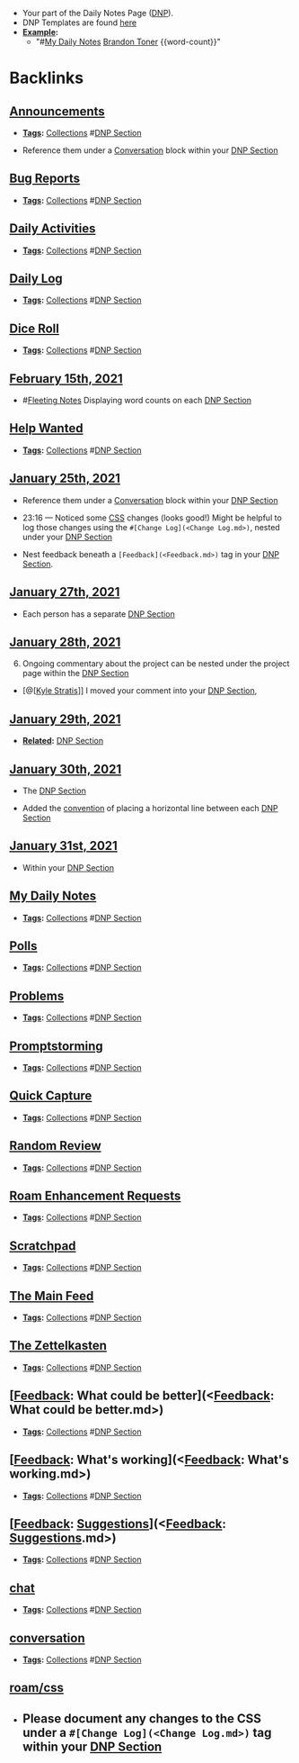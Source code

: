 - Your part of the Daily Notes Page ([DNP](<DNP.md>)).
- DNP Templates are found [here]([Templates](<Templates.md>))
- **[Example](<Example.md>):** 
    - "#[My Daily Notes](<My Daily Notes.md>) [Brandon Toner](<Brandon Toner.md>) {{word-count}}"

# Backlinks
## [Announcements](<Announcements.md>)
- **[Tags](<Tags.md>):** [Collections](<Collections.md>) #[DNP Section](<DNP Section.md>)

- Reference them under a [Conversation](<Conversation.md>) block within your [DNP Section](<DNP Section.md>)

## [Bug Reports](<Bug Reports.md>)
- **[Tags](<Tags.md>):** [Collections](<Collections.md>) #[DNP Section](<DNP Section.md>)

## [Daily Activities](<Daily Activities.md>)
- **[Tags](<Tags.md>):** [Collections](<Collections.md>) #[DNP Section](<DNP Section.md>)

## [Daily Log](<Daily Log.md>)
- **[Tags](<Tags.md>):** [Collections](<Collections.md>) #[DNP Section](<DNP Section.md>)

## [Dice Roll](<Dice Roll.md>)
- **[Tags](<Tags.md>):** [Collections](<Collections.md>) #[DNP Section](<DNP Section.md>)

## [February 15th, 2021](<February 15th, 2021.md>)
- #[Fleeting Notes](<Fleeting Notes.md>) Displaying word counts on each [DNP Section](<DNP Section.md>)

## [Help Wanted](<Help Wanted.md>)
- **[Tags](<Tags.md>):** [Collections](<Collections.md>) #[DNP Section](<DNP Section.md>)

## [January 25th, 2021](<January 25th, 2021.md>)
- Reference them under a [Conversation](<Conversation.md>) block within your [DNP Section](<DNP Section.md>)

- 23:16 — Noticed some [CSS](<CSS.md>) changes (looks good!) Might be helpful to log those changes using the `#[Change Log](<Change Log.md>)`, nested under your [DNP Section](<DNP Section.md>)

- Nest feedback beneath a `[Feedback](<Feedback.md>)` tag in your [DNP Section](<DNP Section.md>).

## [January 27th, 2021](<January 27th, 2021.md>)
- Each person has a separate [DNP Section](<DNP Section.md>)

## [January 28th, 2021](<January 28th, 2021.md>)
6. Ongoing commentary about the project can be nested under the project page within the [DNP Section](<DNP Section.md>)

- [@[[Kyle Stratis](<@[[Kyle Stratis.md>)]] I moved your comment into your [DNP Section](<DNP Section.md>),

## [January 29th, 2021](<January 29th, 2021.md>)
- **[Related](<Related.md>):** [DNP Section](<DNP Section.md>)

## [January 30th, 2021](<January 30th, 2021.md>)
- The [DNP Section](<DNP Section.md>)

- Added the [convention]([Conventions](<Conventions.md>)) of placing a horizontal line between each [DNP Section](<DNP Section.md>)

## [January 31st, 2021](<January 31st, 2021.md>)
- Within your [DNP Section](<DNP Section.md>)

## [My Daily Notes](<My Daily Notes.md>)
- **[Tags](<Tags.md>):** [Collections](<Collections.md>) #[DNP Section](<DNP Section.md>)

## [Polls](<Polls.md>)
- **[Tags](<Tags.md>):** [Collections](<Collections.md>) #[DNP Section](<DNP Section.md>)

## [Problems](<Problems.md>)
- **[Tags](<Tags.md>):** [Collections](<Collections.md>) #[DNP Section](<DNP Section.md>)

## [Promptstorming](<Promptstorming.md>)
- **[Tags](<Tags.md>):** [Collections](<Collections.md>) #[DNP Section](<DNP Section.md>)

## [Quick Capture](<Quick Capture.md>)
- **[Tags](<Tags.md>):** [Collections](<Collections.md>) #[DNP Section](<DNP Section.md>)

## [Random Review](<Random Review.md>)
- **[Tags](<Tags.md>):** [Collections](<Collections.md>) #[DNP Section](<DNP Section.md>)

## [Roam Enhancement Requests](<Roam Enhancement Requests.md>)
- **[Tags](<Tags.md>):** [Collections](<Collections.md>) #[DNP Section](<DNP Section.md>)

## [Scratchpad](<Scratchpad.md>)
- **[Tags](<Tags.md>):** [Collections](<Collections.md>) #[DNP Section](<DNP Section.md>)

## [The Main Feed](<The Main Feed.md>)
- **[Tags](<Tags.md>):** [Collections](<Collections.md>) #[DNP Section](<DNP Section.md>)

## [The Zettelkasten](<The Zettelkasten.md>)
- **[Tags](<Tags.md>):** [Collections](<Collections.md>) #[DNP Section](<DNP Section.md>)

## [[Feedback](<[Feedback.md>): What could be better](<[Feedback](<Feedback.md>): What could be better.md>)
- **[Tags](<Tags.md>):** [Collections](<Collections.md>) #[DNP Section](<DNP Section.md>)

## [[Feedback](<[Feedback.md>): What's working](<[Feedback](<Feedback.md>): What's working.md>)
- **[Tags](<Tags.md>):** [Collections](<Collections.md>) #[DNP Section](<DNP Section.md>)

## [[Feedback](<[Feedback.md>): [Suggestions](<Suggestions.md>)](<[Feedback](<Feedback.md>): [Suggestions](<Suggestions.md>).md>)
- **[Tags](<Tags.md>):** [Collections](<Collections.md>) #[DNP Section](<DNP Section.md>)

## [chat](<chat.md>)
- **[Tags](<Tags.md>):** [Collections](<Collections.md>) #[DNP Section](<DNP Section.md>)

## [conversation](<conversation.md>)
- **[Tags](<Tags.md>):** [Collections](<Collections.md>) #[DNP Section](<DNP Section.md>)

## [roam/css](<roam/css.md>)
- ## Please document any changes to the CSS under a `#[Change Log](<Change Log.md>)` tag within your [DNP Section](<DNP Section.md>)

